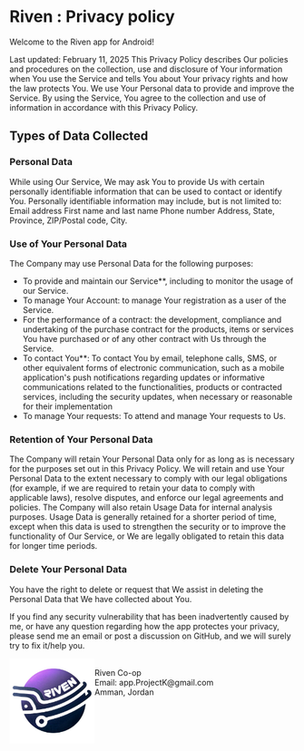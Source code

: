 # Riven : Privacy policy


Welcome to the Riven app for Android!

Last updated: February 11, 2025
This Privacy Policy describes Our policies and procedures on the collection, use and disclosure of Your information when You use the Service and tells You about Your privacy rights and how the law protects You.
We use Your Personal data to provide and improve the Service. By using the Service, You agree to the collection and use of information in accordance with this Privacy Policy.
## Types of Data Collected
### Personal Data

While using Our Service, We may ask You to provide Us with certain personally identifiable information that can be used to contact or identify You. Personally identifiable information may include, but is not limited to:
Email address
First name and last name
Phone number
Address, State, Province, ZIP/Postal code, City.
### Use of Your Personal Data
The Company may use Personal Data for the following purposes:
<ul>
  <li>To provide and maintain our Service**, including to monitor the usage of our Service.</li>
  <li>To manage Your Account: to manage Your registration as a user of the Service.</li>
  <li>For the performance of a contract: the development, compliance and undertaking of the purchase contract for the products, items or services You have purchased or of any other contract with Us through the Service.</li>
  <li>To contact You**: To contact You by email, telephone calls, SMS, or other equivalent forms of electronic communication, such as a mobile application's push notifications regarding updates or informative communications related to the functionalities, products or contracted services, including the security updates, when necessary or reasonable for their implementation</li>
  <li>To manage Your requests: To attend and manage Your requests to Us.</li>
</ul>

### Retention of Your Personal Data<br>
The Company will retain Your Personal Data only for as long as is necessary for the purposes set out in this Privacy Policy. We will retain and use Your Personal Data to the extent necessary to comply with our legal obligations (for example, if we are required to retain your data to comply with applicable laws), resolve disputes, and enforce our legal agreements and policies.
The Company will also retain Usage Data for internal analysis purposes. Usage Data is generally retained for a shorter period of time, except when this data is used to strengthen the security or to improve the functionality of Our Service, or We are legally obligated to retain this data for longer time periods.
### Delete Your Personal Data
You have the right to delete or request that We assist in deleting the Personal Data that We have collected about You.

If you find any security vulnerability that has been inadvertently caused by me, or have any question regarding how the app protectes your privacy, please send me an email or post a discussion on GitHub, and we will surely try to fix it/help you.

<img align="left" src="https://github.com/Majd-Abu-Kassab/Riven/blob/main/logoooo.jpg" width="150" height="150"/>
<br>
Riven Co-op<br>
Email: app.ProjectK@gmail.com<br> 
Amman, Jordan<br>
 

